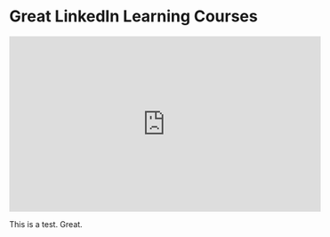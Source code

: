 <h1>Great LinkedIn Learning Courses</h1>

<iframe width="560" height="315" src="https://www.youtube.com/embed/A-mO7rbYtgk" title="YouTube video player" frameborder="0" allow="accelerometer; autoplay; clipboard-write; encrypted-media; gyroscope; picture-in-picture" allowfullscreen></iframe>

This is a test. Great.
